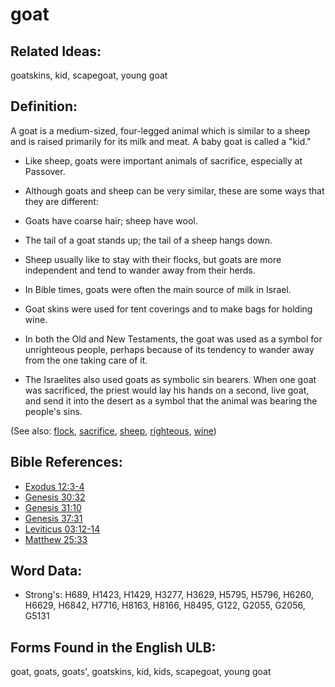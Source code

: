 # goat

## Related Ideas:

goatskins, kid, scapegoat, young goat

## Definition:

A goat is a medium-sized, four-legged animal which is similar to a sheep and is raised primarily for its milk and meat. A baby goat is called a "kid."

* Like sheep, goats were important animals of sacrifice, especially at Passover.
* Although goats and sheep can be very similar, these are some ways that they are different:

 * Goats have coarse hair; sheep have wool.
 * The tail of a goat stands up; the tail of a sheep hangs down.
 * Sheep usually like to stay with their flocks, but goats are more independent and tend to wander away from their herds.

* In Bible times, goats were often the main source of milk in Israel.
* Goat skins were used for tent coverings and to make bags for holding wine.
* In both the Old and New Testaments, the goat was used as a symbol for unrighteous people, perhaps because of its tendency to wander away from the one taking care of it.
* The Israelites also used goats as symbolic sin bearers. When one goat was sacrificed, the priest would lay his hands on a second, live goat, and send it into the desert as a symbol that the animal was bearing the people's sins.

(See also: [flock](../other/flock.md), [sacrifice](../other/sacrifice.md), [sheep](../other/sheep.md), [righteous](../kt/righteous.md), [wine](../other/wine.md))

## Bible References:

* [Exodus 12:3-4](rc://en/tn/help/exo/12/03)
* [Genesis 30:32](rc://en/tn/help/gen/30/32)
* [Genesis 31:10](rc://en/tn/help/gen/31/10)
* [Genesis 37:31](rc://en/tn/help/gen/37/31)
* [Leviticus 03:12-14](rc://en/tn/help/lev/03/12)
* [Matthew 25:33](rc://en/tn/help/mat/25/33)

## Word Data:

* Strong's: H689, H1423, H1429, H3277, H3629, H5795, H5796, H6260, H6629, H6842, H7716, H8163, H8166, H8495, G122, G2055, G2056, G5131

## Forms Found in the English ULB:

goat, goats, goats', goatskins, kid, kids, scapegoat, young goat


